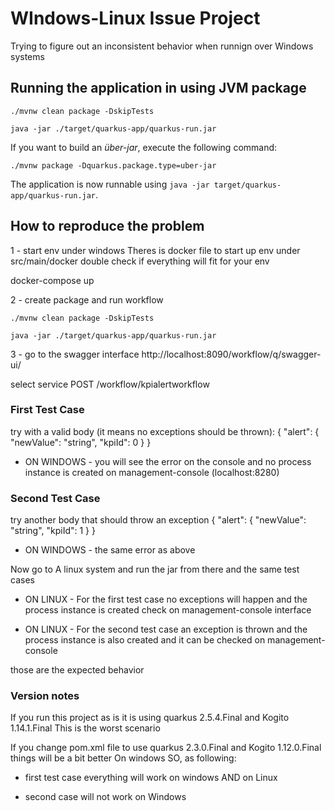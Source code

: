 # WIndows-Linux Issue Project

Trying to figure out an inconsistent behavior when runnign over Windows systems

## Running the application in using JVM package

```shell script
./mvnw clean package -DskipTests

java -jar ./target/quarkus-app/quarkus-run.jar
```


If you want to build an _über-jar_, execute the following command:
```shell script
./mvnw package -Dquarkus.package.type=uber-jar
```

The application is now runnable using `java -jar target/quarkus-app/quarkus-run.jar`.


## How to reproduce the problem

1 - start env under windows
Theres is docker file to start up env under src/main/docker
double check if everything will fit for your env

docker-compose up

2 - create package and run workflow

```shell script
./mvnw clean package -DskipTests

java -jar ./target/quarkus-app/quarkus-run.jar
```

3 - go to the swagger interface 
http://localhost:8090/workflow/q/swagger-ui/

select service POST /workflow/kpialertworkflow


### First Test Case

try with a valid body (it means no exceptions should be thrown):
{
  "alert": {
    "newValue": "string",
    "kpiId": 0
  }
}

- ON WINDOWS - you will see the error on the console and no process instance is created on management-console (localhost:8280)

### Second Test Case

try another body that should throw an exception
{
  "alert": {
    "newValue": "string",
    "kpiId": 1
  }
}
- ON WINDOWS - the same error as above

Now go to A linux system and run the jar from there and the same test cases

- ON LINUX - For the first test case no exceptions will happen and the process instance is created check on management-console interface

- ON LINUX - For the second test case an exception is thrown and the process instance is also created and it can be checked on management-console

those are the expected behavior


### Version notes

If you run this project as is it is using quarkus 2.5.4.Final and Kogito 1.14.1.Final
This is the worst scenario

If you change pom.xml file to use quarkus 2.3.0.Final and Kogito 1.12.0.Final
things will be a bit better On windows SO, as following:

- first test case everything will work on windows AND on Linux

- second case will not work on Windows 

